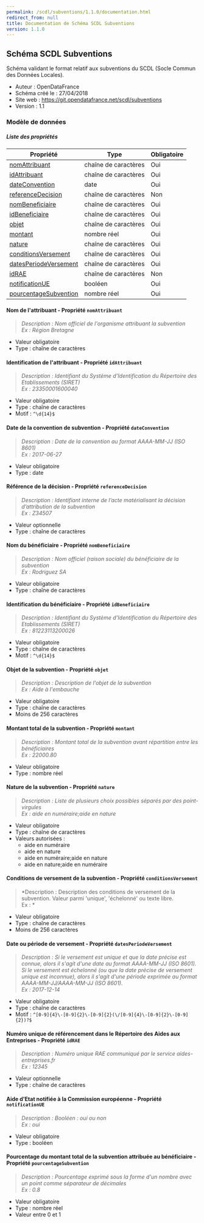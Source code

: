 ```yaml
---
permalink: /scdl/subventions/1.1.0/documentation.html
redirect_from: null
title: Documentation de Schéma SCDL Subventions
version: 1.1.0
---
```


## Schéma SCDL Subventions

Schéma validant le format relatif aux subventions du SCDL (Socle Commun des Données Locales).

- Auteur : OpenDataFrance
- Schéma créé le : 27/04/2018
- Site web : https://git.opendatafrance.net/scdl/subventions
- Version : 1.1

### Modèle de données


##### Liste des propriétés

| Propriété | Type | Obligatoire |
| -- | -- | -- |
| [nomAttribuant](#nom-de-l'attribuant---propriété-nomattribuant) | chaîne de caractères  | Oui |
| [idAttribuant](#identification-de-l'attribuant---propriété-idattribuant) | chaîne de caractères  | Oui |
| [dateConvention](#date-de-la-convention-de-subvention---propriété-dateconvention) | date  | Oui |
| [referenceDecision](#référence-de-la-décision---propriété-referencedecision) | chaîne de caractères  | Non |
| [nomBeneficiaire](#nom-du-bénéficiaire---propriété-nombeneficiaire) | chaîne de caractères  | Oui |
| [idBeneficiaire](#identification-du-bénéficiaire---propriété-idbeneficiaire) | chaîne de caractères  | Oui |
| [objet](#objet-de-la-subvention---propriété-objet) | chaîne de caractères  | Oui |
| [montant](#montant-total-de-la-subvention---propriété-montant) | nombre réel  | Oui |
| [nature](#nature-de-la-subvention---propriété-nature) | chaîne de caractères  | Oui |
| [conditionsVersement](#conditions-de-versement-de-la-subvention---propriété-conditionsversement) | chaîne de caractères  | Oui |
| [datesPeriodeVersement](#date-ou-période-de-versement---propriété-datesperiodeversement) | chaîne de caractères  | Oui |
| [idRAE](#numéro-unique-de-référencement-dans-le-répertoire-des-aides-aux-entreprises---propriété-idrae) | chaîne de caractères  | Non |
| [notificationUE](#aide-d'etat-notifiée-à-la-commission-européenne---propriété-notificationue) | booléen  | Oui |
| [pourcentageSubvention](#pourcentage-du-montant-total-de-la-subvention-attribuée-au-bénéficiaire---propriété-pourcentagesubvention) | nombre réel  | Oui |

#### Nom de l'attribuant - Propriété `nomAttribuant`

> *Description : Nom officiel de l'organisme attribuant la subvention<br/>Ex : Région Bretagne*
- Valeur obligatoire
- Type : chaîne de caractères

#### Identification de l'attribuant - Propriété `idAttribuant`

> *Description : Identifiant du Système d'Identification du Répertoire des Etablissements (SIRET)<br/>Ex : 23350001600040*
- Valeur obligatoire
- Type : chaîne de caractères
- Motif : `^\d{14}$`

#### Date de la convention de subvention - Propriété `dateConvention`

> *Description : Date de la convention au format AAAA-MM-JJ (ISO 8601)<br/>Ex : 2017-06-27*
- Valeur obligatoire
- Type : date

#### Référence de la décision - Propriété `referenceDecision`

> *Description : Identifiant interne de l’acte matérialisant la décision d’attribution de la subvention<br/>Ex : Z34507*
- Valeur optionnelle
- Type : chaîne de caractères

#### Nom du bénéficiaire - Propriété `nomBeneficiaire`

> *Description : Nom officiel (raison sociale) du bénéficiaire de la subvention<br/>Ex : Rodriguez SA*
- Valeur obligatoire
- Type : chaîne de caractères

#### Identification du bénéficiaire - Propriété `idBeneficiaire`

> *Description : Identifiant du Système d'Identification du Répertoire des Etablissements (SIRET)<br/>Ex : 81223113200026*
- Valeur obligatoire
- Type : chaîne de caractères
- Motif : `^\d{14}$`

#### Objet de la subvention - Propriété `objet`

> *Description : Description de l'objet de la subvention<br/>Ex : Aide à l'embauche*
- Valeur obligatoire
- Type : chaîne de caractères
- Moins de 256 caractères

#### Montant total de la subvention - Propriété `montant`

> *Description : Montant total de la subvention avant répartition entre les bénéficiaires<br/>Ex : 22000.80*
- Valeur obligatoire
- Type : nombre réel

#### Nature de la subvention - Propriété `nature`

> *Description : Liste de plusieurs choix possibles séparés par des point-virgules<br/>Ex : aide en numéraire;aide en nature*
- Valeur obligatoire
- Type : chaîne de caractères
- Valeurs autorisées : 
    - aide en numéraire
    - aide en nature
    - aide en numéraire;aide en nature
    - aide en nature;aide en numéraire

#### Conditions de versement de la subvention - Propriété `conditionsVersement`

> *Description : Description des conditions de versement de la subvention. Valeur parmi 'unique', 'échelonné' ou texte libre.<br/>Ex : *
- Valeur obligatoire
- Type : chaîne de caractères
- Moins de 256 caractères

#### Date ou période de versement - Propriété `datesPeriodeVersement`

> *Description : Si le versement est unique et que la date précise est connue, alors il s'agit d'une date au format AAAA-MM-JJ (ISO 8601). Si le versement est échelonné (ou que la date précise de versement unique est inconnue), alors il s'agit d'une période exprimée au format AAAA-MM-JJ/AAAA-MM-JJ (ISO 8601).<br/>Ex : 2017-12-14*
- Valeur obligatoire
- Type : chaîne de caractères
- Motif : `^[0-9]{4}\-[0-9]{2}\-[0-9]{2}(\/[0-9]{4}\-[0-9]{2}\-[0-9]{2})?$`

#### Numéro unique de référencement dans le Répertoire des Aides aux Entreprises - Propriété `idRAE`

> *Description : Numéro unique RAE communiqué par le service aides-entreprises.fr<br/>Ex : 12345*
- Valeur optionnelle
- Type : chaîne de caractères

#### Aide d'Etat notifiée à la Commission européenne - Propriété `notificationUE`

> *Description : Booléen : oui ou non<br/>Ex : oui*
- Valeur obligatoire
- Type : booléen

#### Pourcentage du montant total de la subvention attribuée au bénéficiaire - Propriété `pourcentageSubvention`

> *Description : Pourcentage exprimé sous la forme d'un nombre avec un point comme séparateur de décimales<br/>Ex : 0.8*
- Valeur obligatoire
- Type : nombre réel
- Valeur entre 0 et 1